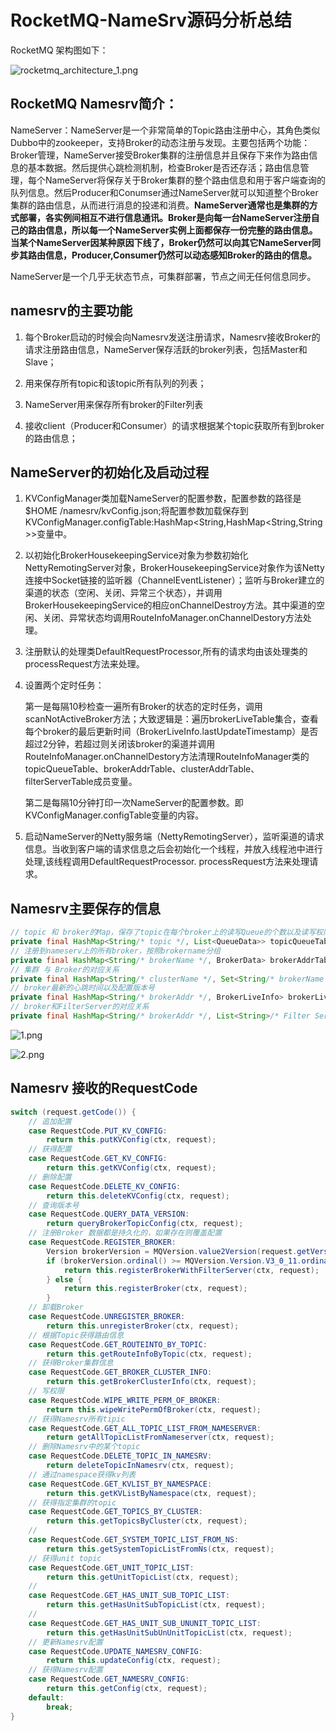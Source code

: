 # RocketMQ-NameSrv源码分析总结

RocketMQ 架构图如下：

![rocketmq_architecture_1.png](https://i.loli.net/2020/03/16/DhIst4HfEReu8Fn.jpg)

## RocketMQ Namesrv简介：

NameServer：NameServer是一个非常简单的Topic路由注册中心，其角色类似Dubbo中的zookeeper，支持Broker的动态注册与发现。主要包括两个功能：Broker管理，NameServer接受Broker集群的注册信息并且保存下来作为路由信息的基本数据。然后提供心跳检测机制，检查Broker是否还存活；路由信息管理，每个NameServer将保存关于Broker集群的整个路由信息和用于客户端查询的队列信息。然后Producer和Conumser通过NameServer就可以知道整个Broker集群的路由信息，从而进行消息的投递和消费。**NameServer通常也是集群的方式部署，各实例间相互不进行信息通讯。Broker是向每一台NameServer注册自己的路由信息，所以每一个NameServer实例上面都保存一份完整的路由信息。当某个NameServer因某种原因下线了，Broker仍然可以向其它NameServer同步其路由信息，Producer,Consumer仍然可以动态感知Broker的路由的信息。**

NameServer是一个几乎无状态节点，可集群部署，节点之间无任何信息同步。

## namesrv的主要功能
1. 每个Broker启动的时候会向Namesrv发送注册请求，Namesrv接收Broker的请求注册路由信息，NameServer保存活跃的broker列表，包括Master和Slave；

2. 用来保存所有topic和该topic所有队列的列表；

3. NameServer用来保存所有broker的Filter列表

4. 接收client（Producer和Consumer）的请求根据某个topic获取所有到broker的路由信息；

## NameServer的初始化及启动过程
1. KVConfigManager类加载NameServer的配置参数，配置参数的路径是 $HOME /namesrv/kvConfig.json;将配置参数加载保存到KVConfigManager.configTable:HashMap&lt;String,HashMap&lt;String,String&gt;&gt;变量中。

2. 以初始化BrokerHousekeepingService对象为参数初始化NettyRemotingServer对象，BrokerHousekeepingService对象作为该Netty连接中Socket链接的监听器（ChannelEventListener）；监听与Broker建立的渠道的状态（空闲、关闭、异常三个状态），并调用BrokerHousekeepingService的相应onChannelDestroy方法。其中渠道的空闲、关闭、异常状态均调用RouteInfoManager.onChannelDestory方法处理。

3. 注册默认的处理类DefaultRequestProcessor,所有的请求均由该处理类的processRequest方法来处理。

4. 设置两个定时任务：

    第一是每隔10秒检查一遍所有Broker的状态的定时任务，调用scanNotActiveBroker方法；大致逻辑是：遍历brokerLiveTable集合，查看每个broker的最后更新时间（BrokerLiveInfo.lastUpdateTimestamp）是否超过2分钟，若超过则关闭该broker的渠道并调用RouteInfoManager.onChannelDestory方法清理RouteInfoManager类的topicQueueTable、brokerAddrTable、clusterAddrTable、filterServerTable成员变量。

    第二是每隔10分钟打印一次NameServer的配置参数。即KVConfigManager.configTable变量的内容。

5. 启动NameServer的Netty服务端（NettyRemotingServer），监听渠道的请求信息。当收到客户端的请求信息之后会初始化一个线程，并放入线程池中进行处理,该线程调用DefaultRequestProcessor. processRequest方法来处理请求。



## Namesrv主要保存的信息

```java
// topic 和 broker的Map，保存了topic在每个broker上的读写Queue的个数以及读写权限
private final HashMap<String/* topic */, List<QueueData>> topicQueueTable;
// 注册到nameserv上的所有broker，按照brokername分组
private final HashMap<String/* brokerName */, BrokerData> brokerAddrTable;
// 集群 与 Broker的对应关系
private final HashMap<String/* clusterName */, Set<String/* brokerName */>> clusterAddrTable;
// broker最新的心跳时间以及配置版本号
private final HashMap<String/* brokerAddr */, BrokerLiveInfo> brokerLiveTable;
// broker和FilterServer的对应关系
private final HashMap<String/* brokerAddr */, List<String>/* Filter Server */> filterServerTable;
```

![1.png](https://i.loli.net/2020/03/17/TxStka1AVeUY35j.png)

![2.png](https://i.loli.net/2020/03/17/aDFjgkrBoOSRywN.png)

## Namesrv 接收的RequestCode

```java
switch (request.getCode()) {
    // 追加配置
    case RequestCode.PUT_KV_CONFIG:
        return this.putKVConfig(ctx, request);
    // 获得配置
    case RequestCode.GET_KV_CONFIG:
        return this.getKVConfig(ctx, request);
    // 删除配置
    case RequestCode.DELETE_KV_CONFIG:
        return this.deleteKVConfig(ctx, request);
    // 查询版本号
    case RequestCode.QUERY_DATA_VERSION:
        return queryBrokerTopicConfig(ctx, request);
    // 注册Broker 数据都是持久化的，如果存在则覆盖配置
    case RequestCode.REGISTER_BROKER:
        Version brokerVersion = MQVersion.value2Version(request.getVersion());
        if (brokerVersion.ordinal() >= MQVersion.Version.V3_0_11.ordinal()) {
            return this.registerBrokerWithFilterServer(ctx, request);
        } else {
            return this.registerBroker(ctx, request);
        }
    // 卸载Broker
    case RequestCode.UNREGISTER_BROKER:
        return this.unregisterBroker(ctx, request);
    // 根据Topic获得路由信息
    case RequestCode.GET_ROUTEINTO_BY_TOPIC:
        return this.getRouteInfoByTopic(ctx, request);
    // 获得Broker集群信息
    case RequestCode.GET_BROKER_CLUSTER_INFO:
        return this.getBrokerClusterInfo(ctx, request);
    // 写权限
    case RequestCode.WIPE_WRITE_PERM_OF_BROKER:
        return this.wipeWritePermOfBroker(ctx, request);
    // 获得Namesrv所有tipic
    case RequestCode.GET_ALL_TOPIC_LIST_FROM_NAMESERVER:
        return getAllTopicListFromNameserver(ctx, request);
    // 删除Namesrv中的某个topic
    case RequestCode.DELETE_TOPIC_IN_NAMESRV:
        return deleteTopicInNamesrv(ctx, request);
    // 通过namespace获得kv列表
    case RequestCode.GET_KVLIST_BY_NAMESPACE:
        return this.getKVListByNamespace(ctx, request);
    // 获得指定集群的topic
    case RequestCode.GET_TOPICS_BY_CLUSTER:
        return this.getTopicsByCluster(ctx, request);
    // 
    case RequestCode.GET_SYSTEM_TOPIC_LIST_FROM_NS:
        return this.getSystemTopicListFromNs(ctx, request);
    // 获得unit topic
    case RequestCode.GET_UNIT_TOPIC_LIST:
        return this.getUnitTopicList(ctx, request);
    // 
    case RequestCode.GET_HAS_UNIT_SUB_TOPIC_LIST:
        return this.getHasUnitSubTopicList(ctx, request);
    // 
    case RequestCode.GET_HAS_UNIT_SUB_UNUNIT_TOPIC_LIST:
        return this.getHasUnitSubUnUnitTopicList(ctx, request);
    // 更新Namesrv配置
    case RequestCode.UPDATE_NAMESRV_CONFIG:
        return this.updateConfig(ctx, request);
    // 获得Namesrv配置
    case RequestCode.GET_NAMESRV_CONFIG:
        return this.getConfig(ctx, request);
    default:
        break;
}
```